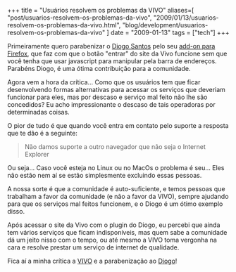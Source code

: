 +++
title = "Usuários resolvem os problemas da VIVO"
aliases=[
  "post/usuarios-resolvem-os-problemas-da-vivo",
  "2009/01/13/usuarios-resolvem-os-problemas-da-vivo.html",
  "blog/development/usuarios-resolvem-os-problemas-da-vivo"
]
date = "2009-01-13"
tags = ["tech"]
+++

Primeiramente quero parabenizar o
[Diogo Santos](http://blog.diogosantos.com/2009/01/acesse-o-vivo-online-com-avoi-um-complemento-para-firefox/)
pelo seu [add-on para Firefox](http://diogosantos.com/avoi/ "AVOI"),
que faz com que o botão "entrar" do site da Vivo funcione sem que você
tenha que usar javascript para manipular pela barra de
endereços. Parabéns Diogo, é uma ótima contribuição para a comunidade.

Agora vem a hora da crítica... Como que os usuários tem que ficar
desenvolvendo formas alternativas para acessar os serviços que
deveriam funcionar para eles, mas por descaso e serviço mal feito não
lhe são concedidos? Eu acho impressionante o descaso de tais
operadoras por determinadas coisas.

O pior de tudo é que quando você entra em contato pelo suporte a
resposta que te dão é a seguinte:

> Não damos suporte a outro navegador que não seja o Internet Explorer

Ou seja... Caso você esteja no Linux ou no MacOs o problema é
seu... Eles não estão nem aí se estão simplesmente excluindo essas
pessoas.

A nossa sorte é que a comunidade é auto-suficiente, e temos pessoas
que trabalham a favor da comunidade (e não a favor da VIVO), sempre
ajudando para que os serviços mal feitos funcionem, e o Diogo é um
ótimo exemplo disso.

Após acessar o site da Vivo com o plugin do Diogo, eu percebi que
ainda tem vários serviços que ficam indisponíveis, mas quem sabe a
comunidade dá um jeito nisso com o tempo, ou até mesmo a VIVO toma
vergonha na cara e resolve prestar um serviço de internet de
qualidade.

Fica aí a minha crítica a
[VIVO](http://www.vivo.com.br "Site de má qualidade da VIVO")
e a parabenização ao [Diogo](http://diogosantos.com/ "Site do Diogo")!



